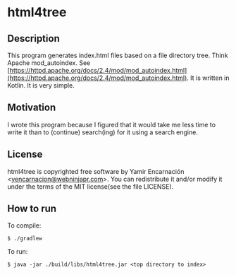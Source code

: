 html4tree
=========

## Description

This program generates index.html files based on a file directory tree.
Think Apache mod_autoindex.
See [https://httpd.apache.org/docs/2.4/mod/mod_autoindex.html](https://httpd.apache.org/docs/2.4/mod/mod_autoindex.html).
It is written in Kotlin.
It is very simple.

## Motivation

I wrote this program because I figured that it would take me less time to write it 
than to (continue) search(ing) for it using a search engine.

## License 

html4tree is copyrighted free software by Yamir Encarnación &lt;yencarnacion@webninjapr.com&gt;. You can redistribute it and/or modify it under the terms of the MIT license(see the file LICENSE).

## How to run

To compile:

`$ ./gradlew`

To run:

`$ java -jar ./build/libs/html4tree.jar <top directory to index>`

